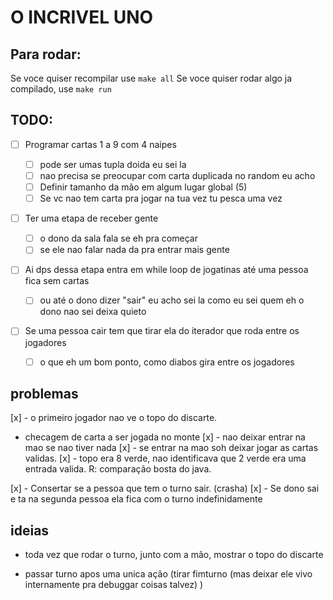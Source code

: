 # O INCRIVEL UNO

## Para rodar:

Se voce quiser recompilar use `make all`
Se voce quiser rodar algo ja compilado, use `make run`


## TODO:

- [ ] Programar cartas 1 a 9 com 4 naipes

    - [ ] pode ser umas tupla doida eu sei la
    - [ ] nao precisa se preocupar com carta duplicada no random eu acho
    - [ ] Definir tamanho da mão em algum lugar global (5)
    - [ ] Se vc nao tem carta pra jogar na tua vez tu pesca uma vez

- [ ] Ter uma etapa de receber gente
    - [ ] o dono da sala fala se eh pra começar
    - [ ] se ele nao falar nada da pra entrar mais gente

- [ ] Ai dps dessa etapa entra em while loop de jogatinas até uma pessoa fica sem cartas
    - [ ] ou até o dono dizer "sair" eu acho sei la como eu sei quem eh o dono nao sei deixa quieto

- [ ] Se uma pessoa cair tem que tirar ela do iterador que roda entre os jogadores
    - [ ] o que eh um bom ponto, como diabos gira entre os jogadores


## problemas

[x] - o primeiro jogador nao ve o topo do discarte.
- checagem de carta a ser jogada no monte
    [x] - nao deixar entrar na mao se nao tiver nada
    [x] - se entrar na mao soh deixar jogar as cartas validas.
    [x] - topo era 8 verde, nao identificava que 2 verde era uma entrada valida.
        R: comparação bosta do java.

[x] - Consertar se a pessoa que tem o turno sair. (crasha)
[x] - Se dono sai e ta na segunda pessoa ela fica com o turno indefinidamente

## ideias

- toda vez que rodar o turno, junto com a mão, mostrar o topo do discarte

- passar turno apos uma unica ação 
    (tirar fimturno 
        (mas deixar ele vivo internamente pra debuggar coisas talvez)
    )